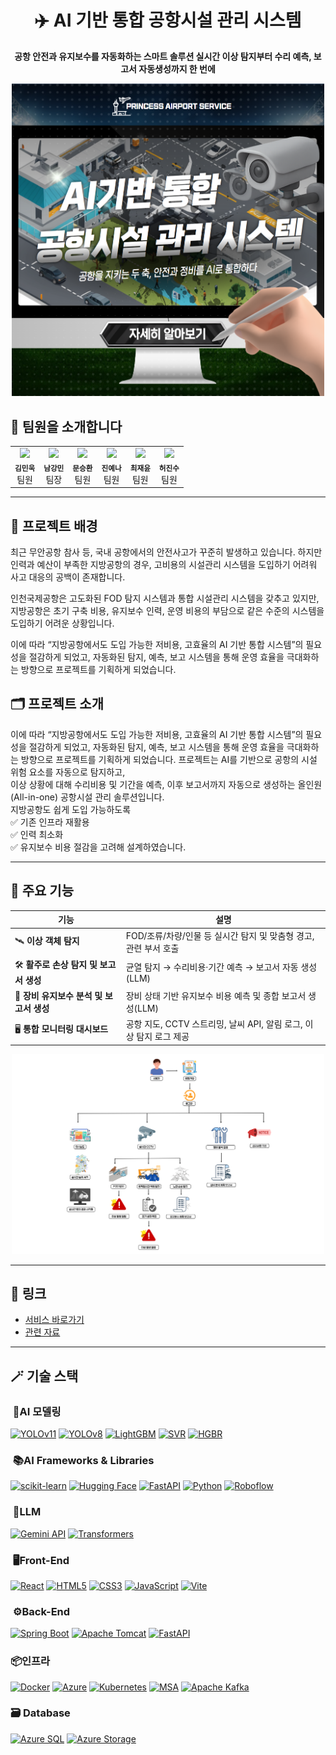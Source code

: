 <h1 align="center">✈️ AI 기반 통합 공항시설 관리 시스템</h1>
<p align="center"><b>공항 안전과 유지보수를 자동화하는 스마트 솔루션
실시간 이상 탐지부터 수리 예측, 보고서 자동생성까지 한 번에</b></p>

<p align="center">
  <img src="images/KakaoTalk_20250825_163614162.png" alt="프로젝트 썸네일" width="500px">
</p>

## 👥 팀원을 소개합니다

<table>
  <tr>
    <td align="center"><img src="https://github.com/ok-jam.png" width="100px;"><br/><sub><b>김민욱</b></sub><br/>팀원</td>
    <td align="center"><img src="https://github.com/namgangmin.png" width="100px;"><br/><sub><b>남강민</b></sub><br/>팀장</td>
    <td align="center"><img src="https://github.com/munseunghwan.png" width="100px;"><br/><sub><b>문승환</b></sub><br/>팀원</td>
    <td align="center"><img src="https://github.com/jinyena.png" width="100px;"><br/><sub><b>진예나</b></sub><br/>팀원</td>
    <td align="center"><img src="https://github.com/jaeeyun103.png" width="100px;"><br/><sub><b>최재윤</b></sub><br/>팀원</td>
   <td align="center"><img src="https://github.com/201924611.png" width="100px;"><br/><sub><b>허진수</b></sub><br/>팀원</td>
  </tr>
</table>

---
## 🛫 프로젝트 배경
최근 무안공항 참사 등, 국내 공항에서의 안전사고가 꾸준히 발생하고 있습니다.
하지만 인력과 예산이 부족한 지방공항의 경우, 고비용의 시설관리 시스템을 도입하기 어려워 사고 대응의 공백이 존재합니다.

인천국제공항은 고도화된 FOD 탐지 시스템과 통합 시설관리 시스템을 갖추고 있지만,
지방공항은 초기 구축 비용, 유지보수 인력, 운영 비용의 부담으로 같은 수준의 시스템을 도입하기 어려운 상황입니다.

이에 따라 “지방공항에서도 도입 가능한 저비용, 고효율의 AI 기반 통합 시스템”의 필요성을 절감하게 되었고,
자동화된 탐지, 예측, 보고 시스템을 통해 운영 효율을 극대화하는 방향으로 프로젝트를 기획하게 되었습니다.

## 🗂️ 프로젝트 소개


이에 따라 “지방공항에서도 도입 가능한 저비용, 고효율의 AI 기반 통합 시스템”의 필요성을 절감하게 되었고,
자동화된 탐지, 예측, 보고 시스템을 통해 운영 효율을 극대화하는 방향으로 프로젝트를 기획하게 되었습니다.
프로젝트는 AI를 기반으로 공항의 시설 위험 요소를 자동으로 탐지하고,  
이상 상황에 대해 수리비용 및 기간을 예측, 이후 보고서까지 자동으로 생성하는 올인원(All-in-one) 공항시설 관리 솔루션입니다.  
지방공항도 쉽게 도입 가능하도록  
✅ 기존 인프라 재활용  
✅ 인력 최소화  
✅ 유지보수 비용 절감을 고려해 설계하였습니다.

---

## 🚀 주요 기능

| 기능 | 설명 |
|------|------|
| 🛰️ **이상 객체 탐지** | FOD/조류/차량/인물 등 실시간 탐지 및 맞춤형 경고, 관련 부서 호출 |
| 🛠️ **활주로 손상 탐지 및 보고서 생성** | 균열 탐지 → 수리비용·기간 예측 → 보고서 자동 생성(LLM) |
| 🧾 **장비 유지보수 분석 및 보고서 생성** | 장비 상태 기반 유지보수 비용 예측 및 종합 보고서 생성(LLM) |
| 🖥️ **통합 모니터링 대시보드** | 공항 지도, CCTV 스트리밍, 날씨 API, 알림 로그, 이상 탐지 로그 제공 |

<p align="center">
  <img src="images/제목을-입력해주세요_-001 (14).png" alt="서비스 플로우" width="500px">
</p>

---

## 📸 링크
- [서비스 바로가기](https://airportcopy27-h6d3g9g8e6aah6f3.z01.azurefd.net/)
- [관련 자료](https://www.canva.com/design/DAGwwNbYXQQ/meQ64MBZQNk1bcT6cnMEBw/edit?utm_content=DAGwwNbYXQQ&utm_campaign=designshare&utm_medium=link2&utm_source=sharebutton)

---

## 🪄 기술 스택

### ​ 🧠AI 모델링
[![YOLOv11](https://img.shields.io/badge/YOLOv11-FF4088?style=flat-square&logo=opencv&logoColor=white)](https://github.com/AlexeyAB/darknet)
[![YOLOv8](https://img.shields.io/badge/YOLOv8-FF4088?style=flat-square&logo=opencv&logoColor=white)](https://github.com/ultralytics/ultralytics)
[![LightGBM](https://img.shields.io/badge/LightGBM-9ACD32?style=flat-square&logo=LightGBM&logoColor=white)](https://lightgbm.readthedocs.io/)
[![SVR](https://img.shields.io/badge/SVR-orange?style=flat-square)]()
[![HGBR](https://img.shields.io/badge/HGBR-blueviolet?style=flat-square)]()

### ​ 📚AI Frameworks & Libraries
[![scikit-learn](https://img.shields.io/badge/scikit--learn-F7931E?style=flat-square&logo=scikitlearn&logoColor=white)](https://scikit-learn.org/)
[![Hugging Face](https://img.shields.io/badge/HuggingFace-FFD21F?style=flat-square&logo=huggingface&logoColor=black)](https://huggingface.co/)
[![FastAPI](https://img.shields.io/badge/FastAPI-009688?style=flat-square&logo=fastapi&logoColor=white)](https://fastapi.tiangolo.com/)
[![Python](https://img.shields.io/badge/Python-3776AB?style=flat-square&logo=python&logoColor=white)](https://www.python.org/)
[![Roboflow](https://img.shields.io/badge/Roboflow-purple?style=flat-square&logo=roboflow&logoColor=white)](https://roboflow.com/)

### ​ 📝LLM
[![Gemini API](https://img.shields.io/badge/Gemini-4285F4?style=flat-square&logo=google&logoColor=white)]()
[![Transformers](https://img.shields.io/badge/Transformers-orange?style=flat-square&logo=OpenAI&logoColor=white)](https://huggingface.co/transformers/)

### ​​ 🖥️Front-End
[![React](https://img.shields.io/badge/React-20232A?style=flat-square&logo=react&logoColor=61DAFB)](https://reactjs.org/)
[![HTML5](https://img.shields.io/badge/HTML5-E34F26?style=flat-square&logo=html5&logoColor=white)]()
[![CSS3](https://img.shields.io/badge/CSS3-1572B6?style=flat-square&logo=css3&logoColor=white)]()
[![JavaScript](https://img.shields.io/badge/JavaScript-F7DF1E?style=flat-square&logo=javascript&logoColor=black)]()
[![Vite](https://img.shields.io/badge/Vite-646CFF?style=flat-square&logo=vite&logoColor=white)](https://vitejs.dev/)

### ​​ ⚙️Back-End
[![Spring Boot](https://img.shields.io/badge/SpringBoot-6DB33F?style=flat-square&logo=springboot&logoColor=white)](https://spring.io/projects/spring-boot)
[![Apache Tomcat](https://img.shields.io/badge/Tomcat-F8DC75?style=flat-square&logo=apachetomcat&logoColor=black)](https://tomcat.apache.org/)
[![FastAPI](https://img.shields.io/badge/FastAPI-009688?style=flat-square&logo=fastapi&logoColor=white)](https://fastapi.tiangolo.com/)

### ​📦인프라
[![Docker](https://img.shields.io/badge/Docker-2496ED?style=flat-square&logo=docker&logoColor=white)](https://www.docker.com/)
[![Azure](https://img.shields.io/badge/Azure-0078D4?style=flat-square&logo=microsoftazure&logoColor=white)](https://azure.microsoft.com/)
[![Kubernetes](https://img.shields.io/badge/Kubernetes-326CE5?style=flat-square&logo=kubernetes&logoColor=white)](https://kubernetes.io/)
[![MSA](https://img.shields.io/badge/Microservice--Architecture-green?style=flat-square)]()
[![Apache Kafka](https://img.shields.io/badge/Apache_Kafka-231F20?style=flat-square&logo=apachekafka&logoColor=white)](https://kafka.apache.org/)

### ​🗃️​ Database
[![Azure SQL](https://img.shields.io/badge/Azure%20SQL-0078D4?style=flat-square&logo=microsoftsqlserver&logoColor=white)](https://azure.microsoft.com/services/sql-database/)
[![Azure Storage](https://img.shields.io/badge/Azure%20Storage-0089D6?style=flat-square&logo=microsoftazure&logoColor=white)](https://azure.microsoft.com/services/storage/)

